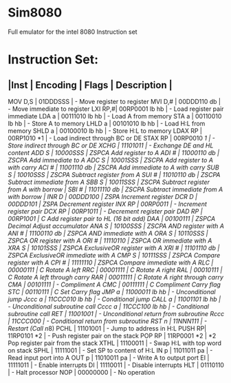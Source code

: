 Sim8080
=======

Full emulator for the intel 8080 Instruction set


Instruction Set:
==============

|Inst |     Encoding |         Flags |  Description |
----------------------------------------------------------------------
MOV D,S |  01DDDSSS        |  -       Move register to register
MVI D,# |  00DDD110 db     |  -       Move immediate to register
LXI RP,#|  00RP0001 lb hb  |  -       Load register pair immediate
LDA a   |  00111010 lb hb  |  -       Load A from memory
STA a   |  00110010 lb hb  |  -       Store A to memory
LHLD a  |  00101010 lb hb  |  -       Load H:L from memory
SHLD a  |  00100010 lb hb  |  -       Store H:L to memory
LDAX RP |  00RP1010 *1     |  -       Load indirect through BC or DE
STAX RP |  00RP0010 *1     |  -       Store indirect through BC or DE
XCHG    |  11101011        |  -       Exchange DE and HL content
ADD S   |  10000SSS        |  ZSPCA   Add register to A
ADI #   |  11000110 db     |  ZSCPA   Add immediate to A
ADC S   |  10001SSS        |  ZSCPA   Add register to A with carry
ACI #   |  11001110 db     |  ZSCPA   Add immediate to A with carry
SUB S   |  10010SSS        |  ZSCPA   Subtract register from A
SUI #   |  11010110 db     |  ZSCPA   Subtract immediate from A
SBB S   |  10011SSS        |  ZSCPA   Subtract register from A with borrow |
SBI #  |   11011110 db     |  ZSCPA   Subtract immediate from A with borrow |
INR D  |   00DDD100        |  ZSPA    Increment register
DCR D  |   00DDD101        |  ZSPA    Decrement register
INX RP |   00RP0011        |  -       Increment register pair
DCX RP |   00RP1011        |  -       Decrement register pair
DAD RP |   00RP1001        |  C       Add register pair to HL (16 bit add)
DAA    |   00100111        |  ZSPCA   Decimal Adjust accumulator
ANA S  |   10100SSS        |  ZSCPA   AND register with A
ANI #  |   11100110 db     |  ZSPCA   AND immediate with A
ORA S  |  10110SSS         | ZSPCA   OR  register with A
ORI #  |   11110110        |  ZSPCA   OR  immediate with A
XRA S  |   10101SSS        |  ZSPCA   ExclusiveOR register with A
XRI #  |   11101110 db     |  ZSPCA   ExclusiveOR immediate with A
CMP S  |   10111SSS        |  ZSPCA   Compare register with A
CPI #  |   11111110        |  ZSPCA   Compare immediate with A
RLC    |   00000111        |  C       Rotate A left
RRC    |   00001111        |  C       Rotate A right
RAL    |   00010111        |  C       Rotate A left through carry
RAR    |   00011111        |  C       Rotate A right through carry
CMA    |   00101111        |  -       Compliment A
CMC    |   00111111        |  C       Compliment Carry flag
STC    |   00110111        |  C       Set Carry flag
JMP a  |   11000011 lb hb  |  -       Unconditional jump
Jccc a |   11CCC010 lb hb  |  -       Conditional jump
CALL a |   11001101 lb hb  |  -       Unconditional subroutine call
Cccc a |   11CCC100 lb hb  |  -       Conditional subroutine call
RET    |   11001001        |  -       Unconditional return from subroutine
Rccc   |   11CCC000        |  -       Conditional return from subroutine
RST n  |   11NNN111        |  -       Restart (Call n*8)
PCHL   |   11101001        |  -       Jump to address in H:L
PUSH RP|   11RP0101 *2     |  -       Push register pair on the stack
POP RP |   11RP0001 *2     |  *2      Pop  register pair from the stack
XTHL   |   11100011        |  -       Swap H:L with top word on stack
SPHL   |   11111001        |  -       Set SP to content of H:L
IN p   |   11011011 pa     |  -       Read input port into A
OUT p  |   11010011 pa     |  -       Write A to output port
EI     |   11111011        |  -       Enable interrupts
DI     |   11110011       |   -       Disable interrupts
HLT    |   01110110       |   -       Halt processor
NOP    |   00000000       |   -       No operation


